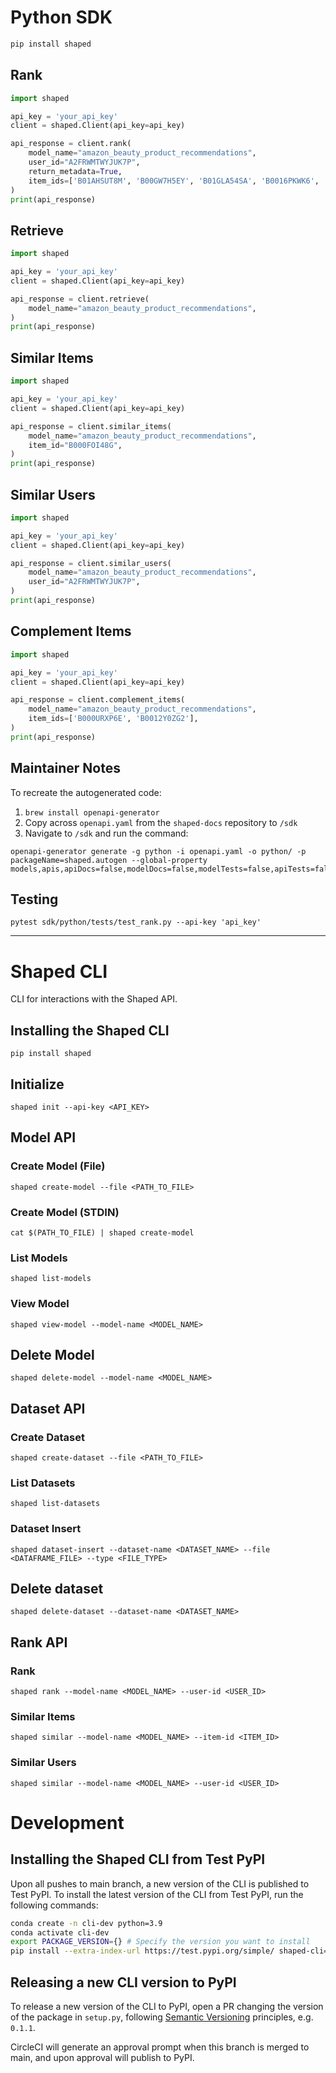 # Python SDK

```sh
pip install shaped
```

## Rank

```python
import shaped

api_key = 'your_api_key' 
client = shaped.Client(api_key=api_key)

api_response = client.rank(
    model_name="amazon_beauty_product_recommendations",
    user_id="A2FRWMTWYJUK7P",
    return_metadata=True,
    item_ids=['B01AHSUT8M', 'B00GW7H5EY', 'B01GLA54SA', 'B0016PKWK6', 'B00PJD7KPG', 'B00BCI8OP2', 'B004FK7R02'],
)
print(api_response)
```

## Retrieve
```python
import shaped

api_key = 'your_api_key' 
client = shaped.Client(api_key=api_key)

api_response = client.retrieve(
    model_name="amazon_beauty_product_recommendations",
)
print(api_response)
```

## Similar Items
```python
import shaped

api_key = 'your_api_key' 
client = shaped.Client(api_key=api_key)

api_response = client.similar_items(
    model_name="amazon_beauty_product_recommendations", 
    item_id="B000FOI48G",
)
print(api_response)
```

## Similar Users
```python
import shaped

api_key = 'your_api_key' 
client = shaped.Client(api_key=api_key)

api_response = client.similar_users(
    model_name="amazon_beauty_product_recommendations", 
    user_id="A2FRWMTWYJUK7P",
)
print(api_response)
```

## Complement Items
```python
import shaped

api_key = 'your_api_key' 
client = shaped.Client(api_key=api_key)

api_response = client.complement_items(
    model_name="amazon_beauty_product_recommendations", 
    item_ids=['B000URXP6E', 'B0012Y0ZG2'],
)
print(api_response)
```

## Maintainer Notes

To recreate the autogenerated code:

1. `brew install openapi-generator`
2. Copy across `openapi.yaml` from the `shaped-docs` repository to `/sdk` 
3. Navigate to `/sdk` and run the command:

```
openapi-generator generate -g python -i openapi.yaml -o python/ -p packageName=shaped.autogen --global-property models,apis,apiDocs=false,modelDocs=false,modelTests=false,apiTests=false,supportingFiles=api_client.py:api_response.py:configuration.py:exceptions.py:rest.py:__init__.py
```

## Testing
`pytest sdk/python/tests/test_rank.py --api-key 'api_key'`

---

# Shaped CLI

CLI for interactions with the Shaped API.

## Installing the Shaped CLI

```
pip install shaped
```

## Initialize

```
shaped init --api-key <API_KEY>
```

## Model API

### Create Model (File)

```
shaped create-model --file <PATH_TO_FILE>
```

### Create Model (STDIN)

```
cat $(PATH_TO_FILE) | shaped create-model
```

### List Models

```
shaped list-models
```

### View Model

```
shaped view-model --model-name <MODEL_NAME>
```

## Delete Model

```
shaped delete-model --model-name <MODEL_NAME>
```

## Dataset API

### Create Dataset

```
shaped create-dataset --file <PATH_TO_FILE>
```

### List Datasets

```
shaped list-datasets
```

### Dataset Insert

```
shaped dataset-insert --dataset-name <DATASET_NAME> --file <DATAFRAME_FILE> --type <FILE_TYPE> 
```

## Delete dataset

```
shaped delete-dataset --dataset-name <DATASET_NAME>
```

## Rank API

### Rank

```
shaped rank --model-name <MODEL_NAME> --user-id <USER_ID>
```

### Similar Items

```
shaped similar --model-name <MODEL_NAME> --item-id <ITEM_ID>
```

### Similar Users

```
shaped similar --model-name <MODEL_NAME> --user-id <USER_ID>
```

# Development

## Installing the Shaped CLI from Test PyPI

Upon all pushes to main branch, a new version of the CLI is published to Test PyPI. To install the latest version of the CLI from Test PyPI, run the following commands:

```bash
conda create -n cli-dev python=3.9
conda activate cli-dev
export PACKAGE_VERSION={} # Specify the version you want to install
pip install --extra-index-url https://test.pypi.org/simple/ shaped-cli==$PACKAGE_VERSION
```

## Releasing a new CLI version to PyPI

To release a new version of the CLI to PyPI, open a PR changing the version of the package in `setup.py`, following [Semantic Versioning](https://semver.org) principles, e.g. `0.1.1`.

CircleCI will generate an approval prompt when this branch is merged to main, and upon approval will publish to PyPI.
